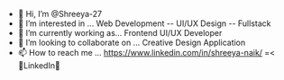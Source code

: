 - 👋 Hi, I’m @Shreeya-27
- 👀 I’m interested in ... Web Development -- UI/UX Design -- Fullstack 
- 🌱 I’m currently working as... Frontend UI/UX Developer  
- 💞️ I’m looking to collaborate on ... Creative Design Application
- 📫 How to reach me ... https://www.linkedin.com/in/shreeya-naik/ =< 🔹LinkedIn🔹

<!---
Shreeya-27/Shreeya-27 is a ✨ special ✨ repository because its `README.md` (this file) appears on your GitHub profile.
You can click the Preview link to take a look at your changes.
--->
